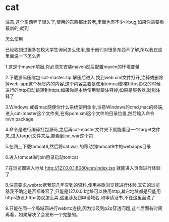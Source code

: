 # cat
注意,这个东西弄了很久了,使用的东西都比较老,里面也有不少小bug,如果你需要看最新的,就到

怎么使用

已经收到过很多在校大学生询问怎么使用,鉴于他们对很多东西不了解,所以我在这里面说一下怎么弄

 1.这是个maven项目,你必须先安装maven然后配置maven的环境变量
 
 2.下载源码压缩包 cat-master.zip  解压后进入 找到web.xml文件打开,注释或删除掉web-app这个标签内的内容,这个内容主要是使用tomcat部署https协议的时候进行的http自动跳转到https,如果你是本地使用就要注释掉,如果是服务器,就别注释了
 
 3.Windows,或者mac随便你什么系统使用命令,注意Windows的cmd,mac的终端,进入cat-master这个文件夹,在有pom.xml这个文件的目录位置,然后输入命令 mvn package
 
 4.命令是进行编译打包源码,之后再cat-master文件夹下就能看见一个target文件夹,进入target文件夹后,能看到cat.war这个包
 
 5.在网上下载tomcat8,然后将cat.war 的移动到tomcat8中的webapps目录
 
 6.进入tomcat8的bin目录启动tomcat
 
 7.在浏览器输入地址 http://127.0.0.1:8080/cat/index.jsp    就能进入页面进行体验了
 
 8.注意要求,webrtc据我前几年查到的资料,使用谷歌浏览器进行体验,其它的浏览器我不确定是否都兼容了,只能是127.0.0.1地址可以使用http,其它地址都是只能用https协议,https协议怎么弄,这里涉及到申请域名,和申请证书,不在这里面说了
 
 9.只能在同一个局域网进行webrtc连接,因为涉及到p2p穿透问题,这个后面有时间再看，如果解决了会发布一个完整的。


